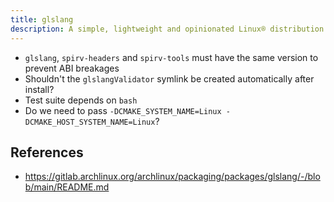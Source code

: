 ```yaml
---
title: glslang
description: A simple, lightweight and opinionated Linux® distribution based on musl libc and toybox
---
```


- `glslang`, `spirv-headers` and `spirv-tools` must have the same version to prevent ABI breakages
- Shouldn't the `glslangValidator` symlink be created automatically after install?
- Test suite depends on `bash`
- Do we need to pass `-DCMAKE_SYSTEM_NAME=Linux -DCMAKE_HOST_SYSTEM_NAME=Linux`?

## References
- https://gitlab.archlinux.org/archlinux/packaging/packages/glslang/-/blob/main/README.md
